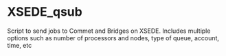 # XSEDE_qsub
Script to send jobs to Commet and Bridges on XSEDE. Includes multiple options such as number of processors and nodes, type of queue, account, time, etc

